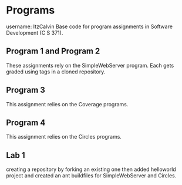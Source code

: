 # Programs
username: ItzCalvin
Base code for program assignments in Software Development (C S 371). 

## Program 1 and Program 2
These assignments rely on the SimpleWebServer program. Each gets graded using tags in a cloned repository. 

## Program 3
This assignment relies on the Coverage programs. 

## Program 4
This assignment relies on the Circles programs. 

## Lab 1
creating a repository by forking an existing one then added helloworld project and created an ant buildfiles for SimpleWebServer and Circles.
